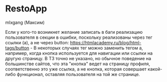 # RestoApp

mlxgang (Максим)

Если у кого-то возникнет желание записать в баги реализацию пользователя в секции в ошибки, поскольку реализованы через
тег ссылки (a), а не через button:
https://htmlacademy.ru/blog/html-tags/button - В некоторых случаях тег можно заменить тегом a, например, когда кнопка
используется для навигации или ссылки на другую страницу.
В ТЗ точно не указано, но обычное поведение на большинстве сайтов, что эта "кнопка" ведет на страницу профиля,
соответственно это уже ссылка, а не кнопка, которая совершает какой-либо функционал, оставляя пользователя на той же
странице.